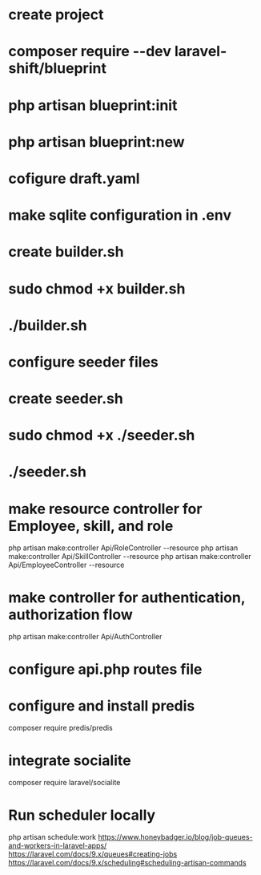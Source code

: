 # create project

# composer require --dev laravel-shift/blueprint

# php artisan blueprint:init

# php artisan blueprint:new

# cofigure draft.yaml

# make sqlite configuration in .env

# create builder.sh

# sudo chmod +x builder.sh

# ./builder.sh

# configure seeder files

# create seeder.sh

# sudo chmod +x ./seeder.sh

# ./seeder.sh

# make resource controller for Employee, skill, and role

php artisan make:controller Api/RoleController --resource
php artisan make:controller Api/SkillController --resource
php artisan make:controller Api/EmployeeController --resource

# make controller for authentication, authorization flow

php artisan make:controller Api/AuthController

# configure api.php routes file

# configure and install predis
composer require predis/predis

# integrate socialite
composer require laravel/socialite

# Run scheduler locally
php artisan schedule:work
https://www.honeybadger.io/blog/job-queues-and-workers-in-laravel-apps/
https://laravel.com/docs/9.x/queues#creating-jobs
https://laravel.com/docs/9.x/scheduling#scheduling-artisan-commands

